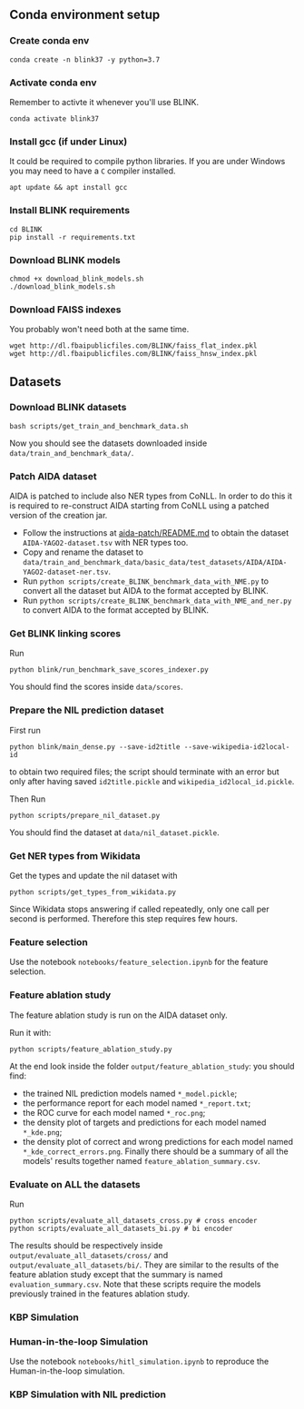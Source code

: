 ## Conda environment setup

### Create conda env
```
conda create -n blink37 -y python=3.7
```

### Activate conda env
Remember to activte it whenever you'll use BLINK.
```
conda activate blink37
```

### Install gcc (if under Linux)
It could be required to compile python libraries. If you are under Windows you may need to have a `C` compiler installed.
```
apt update && apt install gcc
```

### Install BLINK requirements
```
cd BLINK
pip install -r requirements.txt
```

### Download BLINK models
```
chmod +x download_blink_models.sh 
./download_blink_models.sh 
```

### Download FAISS indexes
You probably won't need both at the same time.
```
wget http://dl.fbaipublicfiles.com/BLINK/faiss_flat_index.pkl
wget http://dl.fbaipublicfiles.com/BLINK/faiss_hnsw_index.pkl
```

<!-- ### Downgrade gensim
```
pip install gensim==3.8.3
``` -->

## Datasets
### Download BLINK datasets
```
bash scripts/get_train_and_benchmark_data.sh
```
Now you should see the datasets downloaded inside `data/train_and_benchmark_data/`.

### Patch AIDA dataset
AIDA is patched to include also NER types from CoNLL. In order to do this it is required to re-construct AIDA starting from CoNLL using a patched version of the creation jar.
- Follow the instructions at [aida-patch/README.md](aida-patch/README.md) to obtain the dataset `AIDA-YAGO2-dataset.tsv` with NER types too.
- Copy and rename the dataset to `data/train_and_benchmark_data/basic_data/test_datasets/AIDA/AIDA-YAGO2-dataset-ner.tsv`.
- Run `python scripts/create_BLINK_benchmark_data_with_NME.py` to convert all the dataset but AIDA to the format accepted by BLINK. 
- Run `python scripts/create_BLINK_benchmark_data_with_NME_and_ner.py` to convert AIDA to the format accepted by BLINK. 

### Get BLINK linking scores
Run
```
python blink/run_benchmark_save_scores_indexer.py
```
You should find the scores inside `data/scores`.

### Prepare the NIL prediction dataset
First run
```
python blink/main_dense.py --save-id2title --save-wikipedia-id2local-id
```
to obtain two required files; the script should terminate with an error but only after having saved `id2title.pickle` and `wikipedia_id2local_id.pickle`.


Then Run
```
python scripts/prepare_nil_dataset.py
```
You should find the dataset at `data/nil_dataset.pickle`.

### Get NER types from Wikidata
Get the types and update the nil dataset with
```
python scripts/get_types_from_wikidata.py
```
Since Wikidata stops answering if called repeatedly, only one call per second is performed. Therefore this step requires few hours.

### Feature selection
Use the notebook `notebooks/feature_selection.ipynb` for the feature selection.

### Feature ablation study
The feature ablation study is run on the AIDA dataset only.

Run it with:
```
python scripts/feature_ablation_study.py
```
At the end look inside the folder `output/feature_ablation_study`: you should find:
- the trained NIL prediction models named `*_model.pickle`;
- the performance report for each model named `*_report.txt`;
- the ROC curve for each model named `*_roc.png`;
- the density plot of targets and predictions for each model named `*_kde.png`;
- the density plot of correct and wrong predictions for each model named `*_kde_correct_errors.png`.
Finally there should be a summary of all the models' results together named `feature_ablation_summary.csv`. 

### Evaluate on ALL the datasets
Run
```
python scripts/evaluate_all_datasets_cross.py # cross encoder
python scripts/evaluate_all_datasets_bi.py # bi encoder
```
The results should be respectively inside `output/evaluate_all_datasets/cross/` and `output/evaluate_all_datasets/bi/`. They are similar to the results of the feature ablation study except that the summary is named `evaluation_summary.csv`. Note that these scripts require the models previously trained in the features ablation study.

### KBP Simulation

### Human-in-the-loop Simulation
Use the notebook `notebooks/hitl_simulation.ipynb` to reproduce the Human-in-the-loop simulation.

### KBP Simulation with NIL prediction